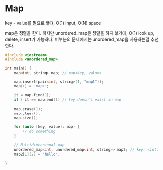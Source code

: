 # Map

key - value를 필요로 할떄,
O(1) input, O(N) space

map은 정렬을 한다.
하지만 unordered_map은 정렬을 하지 않기에, O(1) look up, delete, insert가 가능하다.
머부분의 문제에서는 unordered_map을 사용하는걸 추천한다.

```cpp
#include <iostream>
#include <unordered_map>

int main() {
    map<int, string> map; // map<key, value>

    map.insert(pair<int, string>(1, "map1"));
    map[1] = "map1";

    it = map.find(1);
    if ( it == map.end()) // key doesn't exist in map
    
    map.erase(1);
    map.clear();
    map.size();

    for (auto [key, value]: map) {
        // do something
    }
    
    // Multidimensional map
    unordered_map<int, unordered_map<int, string>> map2; // key: <int, int> value: string
    map2[1][2] = "hello";
    
}
```
